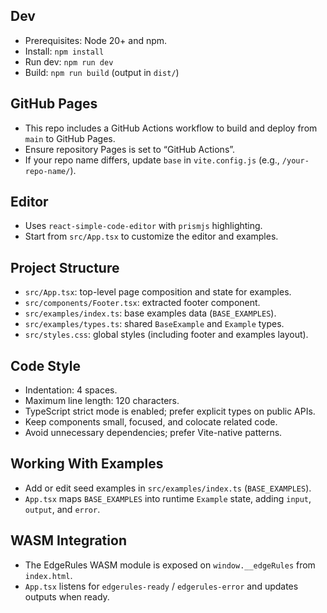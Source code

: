 ## Dev

- Prerequisites: Node 20+ and npm.
- Install: `npm install`
- Run dev: `npm run dev`
- Build: `npm run build` (output in `dist/`)

## GitHub Pages

- This repo includes a GitHub Actions workflow to build and deploy from `main` to GitHub Pages.
- Ensure repository Pages is set to “GitHub Actions”.
- If your repo name differs, update `base` in `vite.config.js` (e.g., `/your-repo-name/`).

## Editor

- Uses `react-simple-code-editor` with `prismjs` highlighting.
- Start from `src/App.tsx` to customize the editor and examples.

## Project Structure

- `src/App.tsx`: top-level page composition and state for examples.
- `src/components/Footer.tsx`: extracted footer component.
- `src/examples/index.ts`: base examples data (`BASE_EXAMPLES`).
- `src/examples/types.ts`: shared `BaseExample` and `Example` types.
- `src/styles.css`: global styles (including footer and examples layout).

## Code Style

- Indentation: 4 spaces.
- Maximum line length: 120 characters.
- TypeScript strict mode is enabled; prefer explicit types on public APIs.
- Keep components small, focused, and colocate related code.
- Avoid unnecessary dependencies; prefer Vite-native patterns.

## Working With Examples

- Add or edit seed examples in `src/examples/index.ts` (`BASE_EXAMPLES`).
- `App.tsx` maps `BASE_EXAMPLES` into runtime `Example` state, adding `input`, `output`, and `error`.

## WASM Integration

- The EdgeRules WASM module is exposed on `window.__edgeRules` from `index.html`.
- `App.tsx` listens for `edgerules-ready` / `edgerules-error` and updates outputs when ready.
